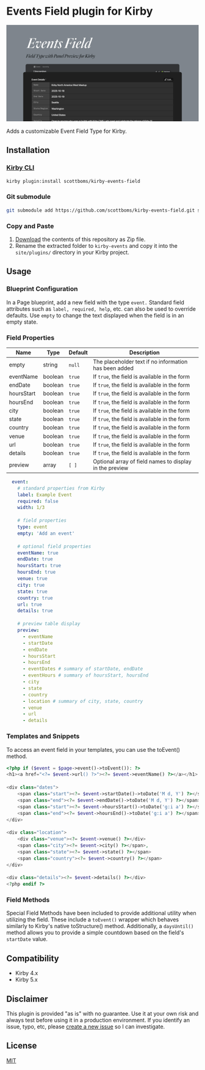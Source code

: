 # Events Field plugin for Kirby

![Plugin Preview](src/assets/events-field-plugin.jpg)

Adds a customizable Event Field Type for Kirby.

## Installation

### [Kirby CLI](https://github.com/getkirby/cli)
    
```bash
kirby plugin:install scottboms/kirby-events-field
```

### Git submodule

```bash
git submodule add https://github.com/scottboms/kirby-events-field.git site/plugins/kirby-events
```

### Copy and Paste

1. [Download](https://github.com/scottboms/kirby-events-field/archive/master.zip) the contents of this repository as Zip file.
2. Rename the extracted folder to `kirby-events` and copy it into the `site/plugins/` directory in your Kirby project.


## Usage

### Blueprint Configuration

In a Page blueprint, add a new field with the type `event.` Standard field attributes such as `label, required, help`, etc. can also be used to override defaults. Use `empty` to change the text displayed when the field is in an empty state.

### Field Properties

| Name       | Type    | Default | Description                                                     |
|------------|---------|---------|-----------------------------------------------------------------|
| empty      | string  | `null`  | The placeholder text if no information has been added           |
| eventName  | boolean | `true`  | If `true`, the field is available in the form                   |
| endDate    | boolean | `true`  | If `true`, the field is available in the form                   |
| hoursStart | boolean | `true`  | If `true`, the field is available in the form                   |
| hoursEnd   | boolean | `true`  | If `true`, the field is available in the form                   |
| city       | boolean | `true`  | If `true`, the field is available in the form                   | 
| state      | boolean | `true`  | If `true`, the field is available in the form                   | 
| country    | boolean | `true`  | If `true`, the field is available in the form                   | 
| venue      | boolean | `true`  | If `true`, the field is available in the form                   | 
| url        | boolean | `true`  | If `true`, the field is available in the form                   | 
| details    | boolean | `true`  | If `true`, the field is available in the form                   | 
| preview    | array   | `[ ]`   | Optional array of field names to display in the preview         | 


```yml
  event:
    # standard properties from Kirby
    label: Example Event
    required: false
    width: 1/3

    # field properties
    type: event
    empty: 'Add an event'

    # optional field properties
    eventName: true
    endDate: true
    hoursStart: true
    hoursEnd: true
    venue: true
    city: true
    state: true
    country: true
    url: true
    details: true

    # preview table display
    preview:
      - eventName
      - startDate
      - endDate
      - hoursStart
      - hoursEnd
      - eventDates # summary of startDate, endDate
      - eventHours # summary of hoursStart, hoursEnd
      - city
      - state
      - country
      - location # summary of city, state, country
      - venue
      - url
      - details
```

### Templates and Snippets

To access an event field in your templates, you can use the toEvent() method.


```php
<?php if ($event = $page->event()->toEvent()): ?>
<h1><a href="<?= $event->url() ?>"><?= $event->eventName() ?></a></h1>

<div class="dates">
	<span class="start"><?= $event->startDate()->toDate('M d, Y') ?></span> –
	<span class="end"><?= $event->endDate()->toDate('M d, Y') ?></span>, daily from
	<span class="start"><?= $event->hoursStart()->toDate('g:i a') ?></span> – 
	<span class="end"><?= $event->hoursEnd()->toDate('g:i a') ?></span>
</div>

<div class="location">
	<div class="venue"><?= $event->venue() ?></div>
	<span class="city"><?= $event->city() ?></span>, 
	<span class="state"><?= $event->state() ?></span> 
	<span class="country"><?= $event->country() ?></span>
</div>

<div class="details"><?= $event->details() ?></div>
<?php endif ?>
```

### Field Methods

Special Field Methods have been included to provide additional utility when utilizing the field. These include a `toEvent()` wrapper which behaves similarly to Kirby's native toStructure() method. Additionally, a `daysUntil()` method allows you to provide a simple countdown based on the field's `startDate` value.


## Compatibility

* Kirby 4.x
* Kirby 5.x


## Disclaimer

This plugin is provided "as is" with no guarantee. Use it at your own risk and always test before using it in a production environment. If you identify an issue, typo, etc, please [create a new issue](/issues/new) so I can investigate.


## License

[MIT](https://opensource.org/licenses/MIT)
